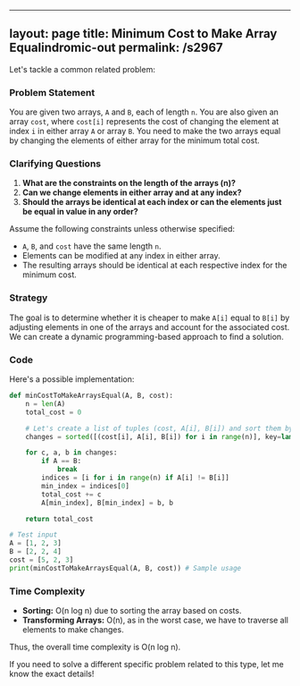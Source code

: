 
---
layout: page
title:  Minimum Cost to Make Array Equalindromic-out
permalink: /s2967
---

Let's tackle a common related problem:

### Problem Statement
You are given two arrays, `A` and `B`, each of length `n`. You are also given an array `cost`, where `cost[i]` represents the cost of changing the element at index `i` in either array `A` or array `B`. You need to make the two arrays equal by changing the elements of either array for the minimum total cost.

### Clarifying Questions
1. **What are the constraints on the length of the arrays (n)?**
2. **Can we change elements in either array and at any index?**
3. **Should the arrays be identical at each index or can the elements just be equal in value in any order?**

Assume the following constraints unless otherwise specified:
- `A`, `B`, and `cost` have the same length `n`.
- Elements can be modified at any index in either array.
- The resulting arrays should be identical at each respective index for the minimum cost.

### Strategy
The goal is to determine whether it is cheaper to make `A[i]` equal to `B[i]` by adjusting elements in one of the arrays and account for the associated cost. We can create a dynamic programming-based approach to find a solution.

### Code
Here's a possible implementation:

```python
def minCostToMakeArraysEqual(A, B, cost):
    n = len(A)
    total_cost = 0

    # Let's create a list of tuples (cost, A[i], B[i]) and sort them by cost to minimize the expense
    changes = sorted([(cost[i], A[i], B[i]) for i in range(n)], key=lambda x: x[0])

    for c, a, b in changes:
        if A == B:
            break
        indices = [i for i in range(n) if A[i] != B[i]]
        min_index = indices[0]
        total_cost += c
        A[min_index], B[min_index] = b, b

    return total_cost

# Test input
A = [1, 2, 3]
B = [2, 2, 4]
cost = [5, 2, 3]
print(minCostToMakeArraysEqual(A, B, cost)) # Sample usage
```

### Time Complexity
- **Sorting:** O(n log n) due to sorting the array based on costs.
- **Transforming Arrays:** O(n), as in the worst case, we have to traverse all elements to make changes.

Thus, the overall time complexity is O(n log n).

If you need to solve a different specific problem related to this type, let me know the exact details!